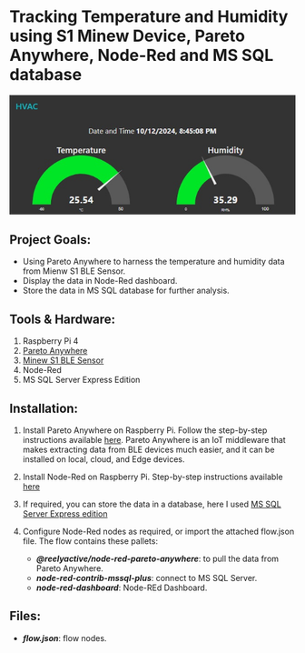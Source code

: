 # Tracking Temperature and Humidity using S1 Minew Device, Pareto Anywhere, Node-Red and MS SQL database

![alt text](https://github.com/withabubaker/Environment-Tracker/blob/main/dashboard-Screen.jpg)


## Project Goals:

- Using Pareto Anywhere to harness the temperature and humidity data from Mienw S1 BLE Sensor.
- Display the data in Node-Red dashboard.
- Store the data in MS SQL database for further analysis.


## Tools & Hardware:

1. Raspberry Pi 4
2. [Pareto Anywhere](https://www.reelyactive.com/pareto/anywhere/)
3. [Minew S1 BLE Sensor](https://www.minew.com/product/s1-ble-temperature-and-humidity-sensor/)
4. Node-Red
5. MS SQL Server Express Edition


## Installation:

1. Install Pareto Anywhere on Raspberry Pi. Follow the step-by-step instructions available [here](https://reelyactive.github.io/diy/pareto-anywhere-pi/).
   Pareto Anywhere is an IoT middleware that makes extracting data from BLE devices much easier, and it can be installed on local, cloud, and Edge devices.
   
3. Install Node-Red on Raspberry Pi. Step-by-step instructions available [here](https://nodered.org/docs/getting-started/raspberrypi)
4. If required, you can store the data in a database, here I used [MS SQL Server Express edition](https://www.microsoft.com/en-ca/sql-server/sql-server-downloads)
5. Configure Node-Red nodes as required, or import the attached flow.json file. The flow contains these pallets:
     - ***@reelyactive/node-red-pareto-anywhere***: to pull the data from Pareto Anywhere.
     - ***node-red-contrib-mssql-plus***: connect to MS SQL Server.
     - ***node-red-dashboard***: Node-REd Dashboard.



## Files:
- ***flow.json***: flow nodes.

